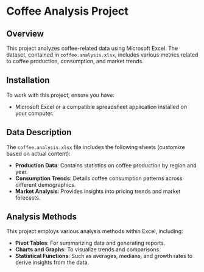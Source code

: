 # Coffee Analysis Project

## Overview
This project analyzes coffee-related data using Microsoft Excel. The dataset, contained in `coffee.analysis.xlsx`, includes various metrics related to coffee production, consumption, and market trends.

## Installation
To work with this project, ensure you have:
- Microsoft Excel or a compatible spreadsheet application installed on your computer.

## Data Description
The `coffee.analysis.xlsx` file includes the following sheets (customize based on actual content):
- **Production Data**: Contains statistics on coffee production by region and year.
- **Consumption Trends**: Details coffee consumption patterns across different demographics.
- **Market Analysis**: Provides insights into pricing trends and market forecasts.

## Analysis Methods
This project employs various analysis methods within Excel, including:
- **Pivot Tables**: For summarizing data and generating reports.
- **Charts and Graphs**: To visualize trends and comparisons.
- **Statistical Functions**: Such as averages, medians, and growth rates to derive insights from the data.
